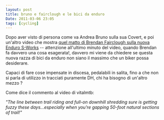 ```yaml
---
layout: post
title: bruno e fairclough e le bici da enduro
Date: 2011-03-06 23:05
tags: [cycling]
---
```

 

Dopo aver visto di persona come va Andrea Bruno sulla sua Covert, e poi
un'altro video che mostra [quel matto di Brendan Fairclough sulla nuova Enduro S-Works](http://www.vitalmtb.com/videos/features/A-Day-on-Specialized-S-Works-Enduros,5948/sspomer,2) -- attenzione all'ultimo minuto del video, quando Brendan fa davvero una cosa esagerata!, davvero mi viene da chiedere se questa
nuova razza di bici da enduro non siano il massimo che un biker possa
desiderare.

Capaci di fare cose impensate in discesa, pedalabili in salita, fino a che non
si parla di utilizzo in tracciati puramente DH, chi ha bisogno di un'altro
mezzo ?

Come dice il commento al video di vitalmtb:

_"The line between trail riding and full-on downhill shredding sure is getting
fuzzy these days…especially when you're gapping 50-foot natural sections of
trail!"_
